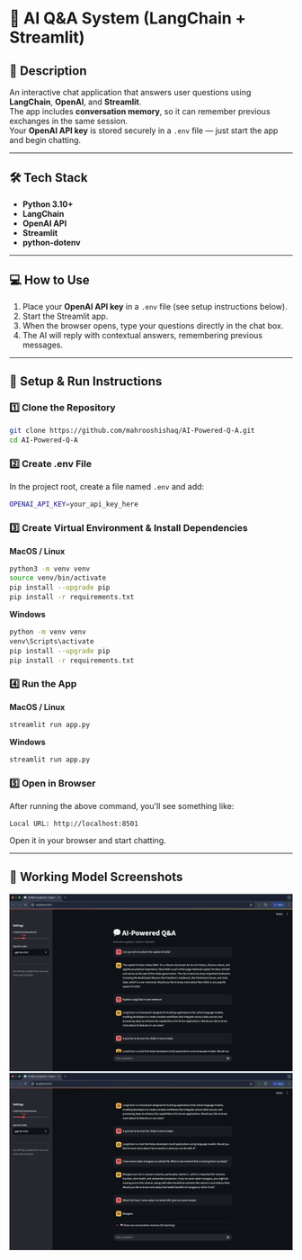 # 🧠 AI Q&A System (LangChain + Streamlit)

## 📌 Description
An interactive chat application that answers user questions using **LangChain**, **OpenAI**, and **Streamlit**.  
The app includes **conversation memory**, so it can remember previous exchanges in the same session.  
Your **OpenAI API key** is stored securely in a `.env` file — just start the app and begin chatting.

---

## 🛠 Tech Stack
- **Python 3.10+**
- **LangChain**
- **OpenAI API**
- **Streamlit**
- **python-dotenv**

---

## 💻 How to Use
1. Place your **OpenAI API key** in a `.env` file (see setup instructions below).
2. Start the Streamlit app.
3. When the browser opens, type your questions directly in the chat box.
4. The AI will reply with contextual answers, remembering previous messages.

---

## 🚀 Setup & Run Instructions

### 1️⃣ Clone the Repository
```bash
git clone https://github.com/mahrooshishaq/AI-Powered-Q-A.git
cd AI-Powered-Q-A
```

### 2️⃣ Create .env File
In the project root, create a file named `.env` and add:

```bash
OPENAI_API_KEY=your_api_key_here
```

### 3️⃣ Create Virtual Environment & Install Dependencies

**MacOS / Linux**
```bash
python3 -m venv venv
source venv/bin/activate
pip install --upgrade pip
pip install -r requirements.txt
```

**Windows**
```bash
python -m venv venv
venv\Scripts\activate
pip install --upgrade pip
pip install -r requirements.txt
```

### 4️⃣ Run the App

**MacOS / Linux**
```bash
streamlit run app.py
```

**Windows**
```bash
streamlit run app.py
```

### 5️⃣ Open in Browser
After running the above command, you'll see something like:

```
Local URL: http://localhost:8501
```

Open it in your browser and start chatting.

---

## 📸 Working Model Screenshots

![Screenshot 1](Screenshot1.png)
![Screenshot 2](Screenshot2.png)

```